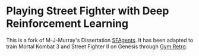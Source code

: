 # Playing Street Fighter with Deep Reinforcement Learning

This is a fork of M-J-Murray's Dissertation [SFAgents](https://github.com/M-J-Murray/SFAgents). It has been adapted to train Mortal Kombat 3 and Street Fighter II on Genesis through [Gym Retro](https://openai.com/blog/gym-retro/).